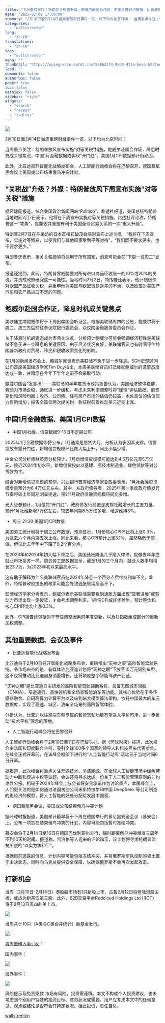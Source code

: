 ```yaml
---
title: "下周重磅日程：特朗普关税或升级、鲍威尔赴国会作证、中美关键经济数据、比亚迪智能化战略发布会"
date: "2025-02-09 17:06:00"
summary: "2月10日至2月14日当周重磅财经事件一览，以下均为北京时间： 当周重点关注：特朗普放风宣布实施“..."
categories:
  - "wallstreetcn"
lang:
  - "zh-CN"
translations:
  - "zh-CN"
tags:
  - "wallstreetcn"
menu: ""
thumbnail: "https://wpimg-wscn.awtmt.com/5e86d274-9a00-437a-beab-b537ad9e6f2c.png"
lead: ""
comments: false
authorbox: false
pager: true
toc: false
mathjax: false
sidebar: "right"
widgets:
  - "search"
  - "recent"
  - "taglist"
---
```


![](https://wpimg-wscn.awtmt.com/ecb42d3e-7894-481b-95e9-edae7eb75a10.png)

2月10日至2月14日当周重磅财经事件一览，以下均为北京时间：

当周重点关注：特朗普放风宣布实施“对等关税”措施，鲍威尔赴国会作证，降息时机成关键焦点，中国1月金融数据或实现“开门红”，美国1月CPI数据预计仍顽固。

此外，比亚迪召开智能化战略发布会，人工智能行动峰会将在巴黎召开，德国慕尼黑会议上美国或公布结束俄乌冲突计划。

“关税战”升级？外媒：特朗普放风下周宣布实施“对等关税”措施
------------------------------

据环球网报道，综合美国政治新闻网站“Politico”、路透社报道，美国总统特朗普当地时间2月7日表示，他将在下周宣布实施对等关税措施。路透社评论称，特朗普这一“攻势”，是撕毁并重塑有利于美国全球贸易关系的一次“重大升级”。

特朗普2月7日在与来访的日本首相石破茂会晤时宣布上述消息，“我将在下周宣布，实施对等贸易，以便我们与其他国家受到平等对待”，“我们既不要求更多，也不要求更少。”

特朗普还表示，相关关税措施将适用于所有国家，消息可能会在“下周一或周二”发布。

报道还提到，此前，特朗普曾威胁要对所有进口商品征收统一的10%或20%的关税，并责成政府研究这一可能性。当地时间2月2日，特朗普还表示，他计划很快对欧盟产品征收关税，并重申他对美国与欧盟贸易逆差的不满，以及欧盟对美国产汽车和农产品进口不足的问题。

鲍威尔赴国会作证，降息时机成关键焦点
------------------

美联储主席鲍威尔将于下周出席国会听证会，根据美联储周四的公告，鲍威尔将于周二、周三先后前往参议院银行委员会、众议院金融服务委员会作证。

关于降息时机的表态成为市场关注点，分析预计鲍威尔可能会强调经济韧性是美联储不急于进一步降息的关键原因。由于经济状况良好，美联储官员也有时间评估特朗普新政府对贸易、移民和税收政策变化的影响。

在1月的新闻发布会上，鲍威尔就曾表示美联储不急于进一步降息。SGH宏观顾问公司首席美国经济学家Tim Duy指出，本周美联储官员们已经就鲍威尔的谨慎态度达成一致，并暗示在今年下半年之前不会采取行动。

鲍威尔国会“发言稿”——美联储的半年度货币政策报告认为，美国经济整体稳健，劳动力市场企稳，通胀进一步缓和，考虑未来利率调整时将“谨慎”评估数据、前景变化和风险均衡；股市、公司债、住宅房产市场的估值仍较高，本处高位的估值压力有所增加；报告全篇仅两次提关税，称征税前景推动美元近期上涨。

中国1月金融数据、美国1月CPI数据
------------------

* 中国1月社融、信贷数据9-15日不定期公布

2025年1月金融数据即将公布，1月通常是信贷大月，分析认为多因素支撑，信贷投放有望开门红，新增信贷规模环比降大幅上升，同比小幅少增。

中金公司分析师林英奇分析预计，1月新增信贷规模可能达到4.5万亿元至5万亿元，接近2024年初水平。新增信贷投向以基建、高技术制造业、绿色贷款等对公贷款为主。

结合对新增信贷规模的预测，兴业银行首席经济学家鲁政委表示，1月社会融资规模增量预计为6.4万亿元左右。其中，从政府债券看，2025年第一季度政府债发行节奏将较上年同期明显提速，预计1月政府债融资规模将同比多增。

光大证券预计，1月信贷“开门红”、政府债发行前置是支撑社融增长的主要力量。预计1月社融新增7万亿左右，较去年同期6.5万亿多增，增速维持8%。

* 周三 21:30 美国1月CPI数据

美国劳工统计局将于周三公布数据，预测显示，1月份核心CPI环比将上涨0.3%，为过去六个月内第五次上涨。同比来看，核心CPI预计上涨3.1%，虽然略低于前值，但仅比去年年中下降了0.2个百分点。

在2023年和2024年初大幅下降之后，美国通胀降温几乎陷入停滞，就像去年年底就业市场复苏一样。周五劳工部数据显示，截至1月的三个月内，就业人数平均增长23.7万，为2023年初以来最高水平。

这有助于解释为什么美联储官员在2024年降息一个百分点后维持利率不变，此外，特朗普政府提出的政策可能会导致通胀继续居高不下。

彭博经济学家分析表示，鲍威尔表示美联储需要看到通胀方面出现“显著进展”或劳动力市场出现一定疲软，才会考虑调整利率。1月份CPI或好坏参半，预计整体和核心CPI环比均上涨0.3%。

此外，CPI报告还包括对季节性调整因素的年度更新，以及对指数组成部分的重新加权调整。

其他重要数据、会议及事件
------------

* 比亚迪智能化战略发布会

比亚迪将于2月10日召开智能化战略发布会，重磅推出“天神之眼”高阶智能驾驶系统。令市场兴奋的是，有媒体称比亚迪计划将“天神之眼”下放至10万元级别车型。这不仅将推动比亚迪自身销量增长，还将颠覆整个智能驾驶产业链。

“天神之眼”是比亚迪自主研发的高阶智能驾驶辅助系统，具备无图城市领航（CNOA）、窄道通行、高快领航和全场景智能泊车等功能。其核心优势在于多传感器融合、自研高算力计算平台以及端到端大模型算法架构，依托中国最大的车云数据库，实现了高速、城区、泊车全场景的高阶智驾体验。

分析认为，比亚迪以往高端车型专属的智能驾驶功能有望进入平价市场，进一步推动“技术平权”理念的落地。

* 人工智能行动峰会将在巴黎召开

人工智能行动峰会将于2月10日至11日在巴黎举办。据《环球时报》报道，此次峰会由法国和印度联合主持，吸引全球100多个国家的领导人和科技巨头代表参会。在峰会正式开幕前，在该峰会框架下进行的“人工智能行动周”活动已于当地时间6日开幕。

据报道，此次峰会将重点关注开源技术、清洁能源、在全球人工智能市场中缓解劳动力中断和促进主权等议题，会议还将寻求达成一份关于人工智能管理原则的非约束性公报。相较于2024年峰会上与会者将安全承诺作为讨论重点，本届峰会上，人们更关注的是如何通过法国初创公司米斯特拉尔和中国 DeepSeek 等公司制造的更经济的模型，将人工智能的好处分配给发展中国家。

* 德国慕尼黑会议，美国或公布结束俄乌冲突计划

据环球时报报道，美国预计最早将于下周在德国举行的慕尼黑安全会议（慕安会）上，公布一项旨在结束俄乌冲突的计划，内容可能包括暂时冻结冲突。

慕安会将于2月14日至16日在德国巴伐利亚州举行，届时距离俄乌冲突爆发三周年不到10天的时间。报道称，凯洛格等人近来的评论暗示，该计划将寻求特朗普盟友所说的“以实力求和平”。

根据目前透露的信息，计划内容可能包括冻结冲突，并将俄罗斯军队控制的领土置于未决状态，同时向乌克兰提供安全保障，以确保俄罗斯不会再次发起攻击。

打新机会
----

当周（2月10日-2月14日）港股股市场有1只新股上市，古茗2月12日将登陆港股主板，或成为新茶饮第三股。此外，B2B交易平台Redcloud Holdings Ltd (RCT）将于2月13日周四赴美上市。

![](https://wpimg-wscn.awtmt.com/b5661a5f-3432-4511-8e6b-8e682550d5a8.png)

当周共计10只（A类与C类合并统计）新基金发行。

![](https://wpimg-wscn.awtmt.com/edfde9cb-415a-40ab-909e-0c33d38df123.png)

[每周重磅大事订阅](https://wallstreetcn.com/articles/3735042)：

国内事件：

![](https://wpimg-wscn.awtmt.com/73a74d23-372c-4e8d-9b69-b7b8144ec998.png)

海外事件：

![](https://wpimg-wscn.awtmt.com/341db352-db0e-4b49-a84e-b686b02da236.png)

风险提示及免责条款
市场有风险，投资需谨慎。本文不构成个人投资建议，也未考虑到个别用户特殊的投资目标、财务状况或需要。用户应考虑本文中的任何意见、观点或结论是否符合其特定状况。据此投资，责任自负。

[wallstreetcn](https://wallstreetcn.com/articles/3740569)

